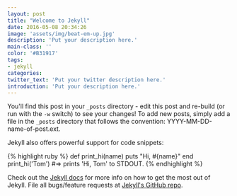 ```yaml
---
layout: post
title: "Welcome to Jekyll"
date: 2016-05-08 20:34:26
image: 'assets/img/beat-em-up.jpg'
description: 'Put your description here.'
main-class: ''
color: '#B31917'
tags:
- jekyll
categories:
twitter_text: 'Put your twitter description here.'
introduction: 'Put your description here.'
---
```


You'll find this post in your `_posts` directory - edit this post and re-build (or run with the `-w` switch) to see your changes!
To add new posts, simply add a file in the `_posts` directory that follows the convention: YYYY-MM-DD-name-of-post.ext.

Jekyll also offers powerful support for code snippets:

{% highlight ruby %}
def print_hi(name)
  puts "Hi, #{name}"
end
print_hi('Tom')
#=> prints 'Hi, Tom' to STDOUT.
{% endhighlight %}

Check out the [Jekyll docs][jekyll] for more info on how to get the most out of Jekyll. File all bugs/feature requests at [Jekyll's GitHub repo][jekyll-gh].

[jekyll-gh]: https://github.com/mojombo/jekyll
[jekyll]:    http://jekyllrb.com
